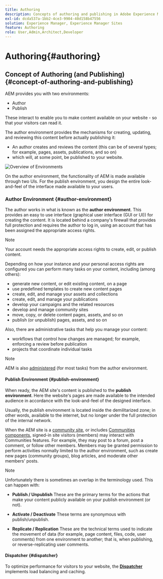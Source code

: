 ```yaml
---
title: Authoring
description: Concepts of authoring and publishing in Adobe Experience Manager 6.5.
exl-id: dcda537a-1bb2-4ce3-9904-40d158b47556
solution: Experience Manager, Experience Manager Sites
feature: Authoring
role: User,Admin,Architect,Developer
---
```

# Authoring{#authoring}

## Concept of Authoring (and Publishing) {#concept-of-authoring-and-publishing}

AEM provides you with two environments:

* Author
* Publish

These interact to enable you to make content available on your website - so that your visitors can read it.

The author environment provides the mechanisms for creating, updating, and reviewing this content before actually publishing it:

* An author creates and reviews the content (this can be of several types; for example, pages, assets, publications, and so on)
* which will, at some point, be published to your website.

![Overview of Environments](assets/chlimage_1-132.png)

On the author environment, the functionality of AEM is made available through two UIs. For the publish environment, you design the entire look-and-feel of the interface made available to your users.

### Author Environment {#author-environment}

The author works in what is known as the **author environment**. This provides an easy to use interface (graphical user interface (GUI or UI)) for creating the content. It is located behind a company's firewall that provides full protection and requires the author to log in, using an account that has been assigned the appropriate access rights.

>[!NOTE]
>
>Your account needs the appropriate access rights to create, edit, or publish content.

Depending on how your instance and your personal access rights are configured you can perform many tasks on your content, including (among others):

* generate new content, or edit existing content, on a page
* use predefined templates to create new content pages
* create, edit, and manage your assets and collections
* create, edit, and manage your publications
* develop your campaigns and the related resources
* develop and manage community sites
* move, copy, or delete content pages, assets, and so on
* publish (or unpublish) pages, assets, and so on

Also, there are administrative tasks that help you manage your content:

* workflows that control how changes are managed; for example, enforcing a review before publication
* projects that coordinate individual tasks

>[!NOTE]
>
>AEM is also [administered](/help/sites-administering/home.md) (for most tasks) from the author environment.

#### Publish Environment {#publish-environment}

When ready, the AEM site's content is published to the **publish environment**. Here the website's pages are made available to the intended audience in accordance with the look-and-feel of the designed interface.

Usually, the publish environment is located inside the demilitarized zone; in other words, available to the internet, but no longer under the full protection of the internal network.

When the AEM site is a [community site](/help/communities/overview.md), or includes [Communities components](/help/communities/author-communities.md), signed-in site visitors (members) may interact with Communities features. For example, they may post to a forum, post a comment, or follow other members. Members may be granted permission to perform activities normally limited to the author environment, such as create new pages (community groups), blog articles, and moderate other members' posts.

>[!NOTE]
>
>Unfortunately there is sometimes an overlap in the terminology used. This can happen with:
>
>* **Publish / Unpublish**
>  These are the primary terms for the actions that make your content publicly available on your publish environment (or not).
>
>* **Activate / Deactivate**
>  These terms are synonymous with publish/unpublish.
>
>* **Replicate / Replication**
>  These are the technical terms used to indicate the movement of data (for example, page content, files, code, user comments) from one environment to another; that is, when publishing, or reverse-replicating user comments.
>

#### Dispatcher {#dispatcher}

To optimize performance for visitors to your website, the **[Dispatcher](https://experienceleague.adobe.com/docs/experience-manager-dispatcher/using/dispatcher.html)** implements load balancing and caching.

